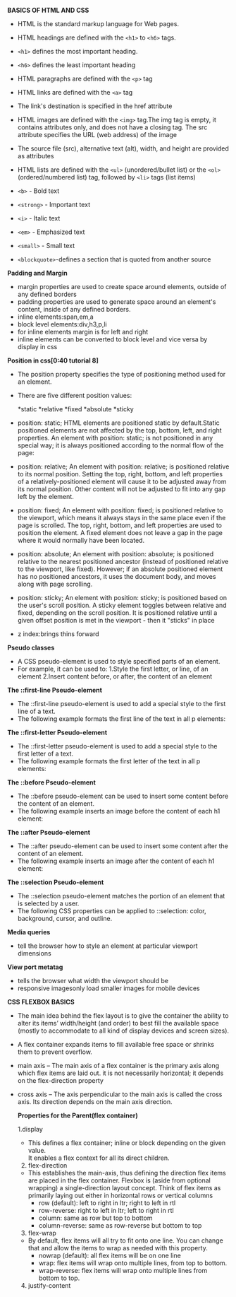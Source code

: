 **BASICS OF HTML AND CSS**
* HTML is the standard markup language for Web pages.
* HTML headings are defined with the `<h1>` to `<h6>` tags.
* `<h1>` defines the most important heading.
* `<h6>` defines the least important heading
* HTML paragraphs are defined with the `<p>` tag
* HTML links are defined with the `<a>` tag
* The link's destination is specified in the href attribute
* HTML images are defined with the `<img>` tag.The img tag is empty, it contains attributes only, and does not have a closing tag.
The src attribute specifies the URL (web address) of the image
* The source file (src), alternative text (alt), width, and height are provided as attributes

* HTML lists are defined with the `<ul>` (unordered/bullet list) or the `<ol>` (ordered/numbered list) tag, followed by `<li>`  tags (list items)

* `<b>` - Bold text
* `<strong>` - Important text
* `<i>` - Italic text
* `<em>` - Emphasized text
* `<small>` - Small text
* `<blockquote>`-defines a section that is quoted from another source

**Padding and Margin**

* margin properties are used to create space around elements, outside of any defined borders
* padding properties are used to generate space around an element's content, inside of any defined borders.
* inline elements:span,em,a
* block level elements:div,h3,p,li
* for inline elements margin is for left and right
* inline elements can be converted to block level and vice versa by display in css

**Position in css[0:40 tutorial 8]**
* The position property specifies the type of positioning method used for an element.
* There are five different position values:

  *static
  *relative
  *fixed
  *absolute
  *sticky

* position: static;
HTML elements are positioned static by default.Static positioned elements are not affected by the top, bottom, left, and right properties.
An element with position: static; is not positioned in any special way; it is always positioned according to the normal flow of the page:

* position: relative;
An element with position: relative; is positioned relative to its normal position.
Setting the top, right, bottom, and left properties of a relatively-positioned element will cause it to be adjusted away from its normal position. Other content will not be adjusted to fit into any gap left by the element.

* position: fixed;
An element with position: fixed; is positioned relative to the viewport, which means it always stays in the same place even if the page is scrolled. The top, right, bottom, and left properties are used to position the element.
A fixed element does not leave a gap in the page where it would normally have been located.

* position: absolute;
An element with position: absolute; is positioned relative to the nearest positioned ancestor (instead of positioned relative to the viewport, like fixed).
However; if an absolute positioned element has no positioned ancestors, it uses the document body, and moves along with page scrolling.

* position: sticky;
An element with position: sticky; is positioned based on the user's scroll position.
A sticky element toggles between relative and fixed, depending on the scroll position. It is positioned relative until a given offset position is met in the viewport - then it "sticks" in place

* z index:brings thins forward

**Pseudo classes**

* A CSS pseudo-element is used to style specified parts of an element.
* For example, it can be used to:
 1.Style the first letter, or line, of an element
 2.Insert content before, or after, the content of an element

**The ::first-line Pseudo-element**
* The ::first-line pseudo-element is used to add a special style to the first line of a text.
* The following example formats the first line of the text in all p elements:

**The ::first-letter Pseudo-element**
* The ::first-letter pseudo-element is used to add a special style to the first letter of a text.
* The following example formats the first letter of the text in all p elements:

**The ::before Pseudo-element**
* The ::before pseudo-element can be used to insert some content before the content of an element.
* The following example inserts an image before the content of each h1 element:

**The ::after Pseudo-element**
* The ::after pseudo-element can be used to insert some content after the content of an element.
* The following example inserts an image after the content of each h1 element:

**The ::selection Pseudo-element**
* The ::selection pseudo-element matches the portion of an element that is selected by a user.
* The following CSS properties can be applied to ::selection: color, background, cursor, and outline.

**Media queries**
* tell the browser how to style an  element at particular viewport dimensions

**View port metatag**
* tells the browser what width the viewport should be
* responsive imagesonly load smaller images for mobile devices

**CSS FLEXBOX BASICS**

* The main idea behind the flex layout is to give the container the ability to alter its items’ width/height (and order) to best fill     the available space (mostly to accommodate to all kind of display devices and screen sizes).
* A flex container expands items to fill available free space or shrinks them to prevent overflow.
* main axis – The main axis of a flex container is the primary axis along which flex items are laid out.
  it is not necessarily     horizontal; it depends on the flex-direction property 
* cross axis – The axis perpendicular to the main axis is called the cross axis. 
  Its direction depends on the main axis direction.
   
   **Properties for the Parent(flex container)**
   
   1.display
   * This defines a flex container; inline or block depending on the given value.  
     It enables a flex context for all its direct children.
   2.  flex-direction
   * This establishes the main-axis, thus defining the direction flex items are placed in the flex container.
     Flexbox is (aside from optional wrapping) a single-direction layout concept.
     Think of flex items as primarily laying out either in horizontal rows or vertical columns
     * row (default): left to right in ltr; right to left in rtl
     * row-reverse: right to left in ltr; left to right in rtl
     * column: same as row but top to bottom
     * column-reverse: same as row-reverse but bottom to top
   3.  flex-wrap
    * By default, flex items will all try to fit onto one line. You can change that and allow the items to wrap as needed with this           property.
      * nowrap (default): all flex items will be on one line
      * wrap: flex items will wrap onto multiple lines, from top to bottom.
      * wrap-reverse: flex items will wrap onto multiple lines from bottom to top.
   4. justify-content
      

























